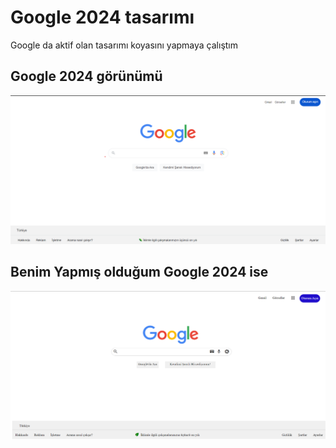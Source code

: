 # Google 2024 tasarımı
Google da aktif olan tasarımı koyasını yapmaya çalıştım
## Google 2024 görünümü
![google](google2024.png)
## Benim Yapmış olduğum Google 2024 ise 
![googleme](googleme.png)
